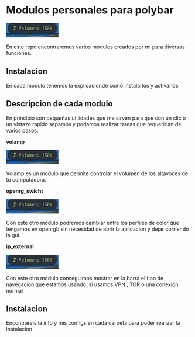 # Modulos personales para polybar
 
![volamp](https://github.com/firstatack/polybar_volamp/blob/main/volam.png?raw=true)

En este repo encontraremos varios modulos creados por mi para diversas funciones.

## Instalacion

En cada modulo tenemos la explicacionde como instalarlos y activarlos

## Descripcion de cada modulo

En principio son pequeñas utilidades que me sirven para que con un clic o un vistazo rapido sepamos y podamos realizar tareas que requeririan de varios pasos.

**volamp** 

![volamp](https://github.com/firstatack/polybar_volamp/blob/main/volam.png?raw=true)

Volamp es un modulo que permite controlar el volumen de los altavoces de tu computadora.

**openrg_swicht**

![volamp](https://github.com/firstatack/polybar_volamp/blob/main/volam.png?raw=true)

Con este otro modulo podremos cambiar entre los perfiles de color que tengamos en openrgb sin necesidad de abrir la aplicacion y dejar corriendo la gui.

**ip_external**

![volamp](https://github.com/firstatack/polybar_volamp/blob/main/volam.png?raw=true)

Con este otro modulo conseguimos mostrar en la barra el tipo de navegacion que estamos usando ,si usamos VPN , TOR o una conexion normal

## Instalacion

Encontrareis la info y mis configs en cada carpeta para poder realizar la instalacion

